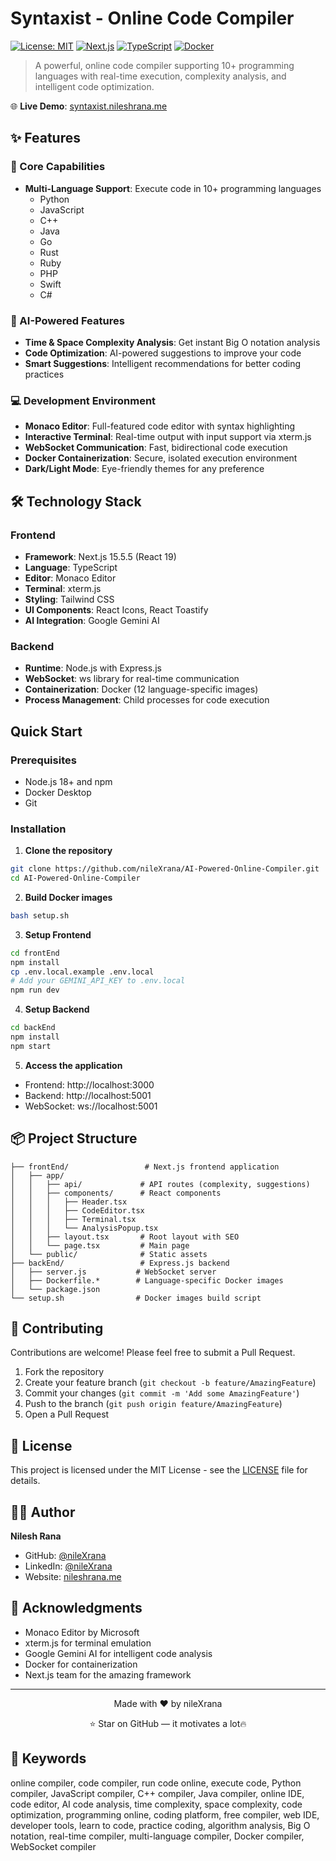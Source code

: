# Syntaxist - Online Code Compiler

[![License: MIT](https://img.shields.io/badge/License-MIT-yellow.svg)](https://opensource.org/licenses/MIT)
[![Next.js](https://img.shields.io/badge/Next.js-15.5.5-black)](https://nextjs.org/)
[![TypeScript](https://img.shields.io/badge/TypeScript-5.0-blue)](https://www.typescriptlang.org/)
[![Docker](https://img.shields.io/badge/Docker-Enabled-blue)](https://www.docker.com/)

> A powerful, online code compiler supporting 10+ programming languages with real-time execution, complexity analysis, and intelligent code optimization.

🌐 **Live Demo**: <a href="https://syntaxist.nileshrana.me/" target="_blank">syntaxist.nileshrana.me</a>

## ✨ Features

### 🎯 Core Capabilities
- **Multi-Language Support**: Execute code in 10+ programming languages
  - Python
  - JavaScript
  - C++
  - Java
  - Go
  - Rust
  - Ruby
  - PHP
  - Swift
  - C#

### 🤖 AI-Powered Features
- **Time & Space Complexity Analysis**: Get instant Big O notation analysis
- **Code Optimization**: AI-powered suggestions to improve your code
- **Smart Suggestions**: Intelligent recommendations for better coding practices

### 💻 Development Environment
- **Monaco Editor**: Full-featured code editor with syntax highlighting
- **Interactive Terminal**: Real-time output with input support via xterm.js
- **WebSocket Communication**: Fast, bidirectional code execution
- **Docker Containerization**: Secure, isolated execution environment
- **Dark/Light Mode**: Eye-friendly themes for any preference

## 🛠️ Technology Stack

### Frontend
- **Framework**: Next.js 15.5.5 (React 19)
- **Language**: TypeScript
- **Editor**: Monaco Editor
- **Terminal**: xterm.js
- **Styling**: Tailwind CSS
- **UI Components**: React Icons, React Toastify
- **AI Integration**: Google Gemini AI

### Backend
- **Runtime**: Node.js with Express.js
- **WebSocket**: ws library for real-time communication
- **Containerization**: Docker (12 language-specific images)
- **Process Management**: Child processes for code execution

## Quick Start

### Prerequisites
- Node.js 18+ and npm
- Docker Desktop
- Git

### Installation

1. **Clone the repository**
```bash
git clone https://github.com/nileXrana/AI-Powered-Online-Compiler.git
cd AI-Powered-Online-Compiler
```

2. **Build Docker images**
```bash
bash setup.sh
```

3. **Setup Frontend**
```bash
cd frontEnd
npm install
cp .env.local.example .env.local
# Add your GEMINI_API_KEY to .env.local
npm run dev
```

4. **Setup Backend**
```bash
cd backEnd
npm install
npm start
```

5. **Access the application**
- Frontend: http://localhost:3000
- Backend: http://localhost:5001
- WebSocket: ws://localhost:5001

## 📦 Project Structure

```
├── frontEnd/                 # Next.js frontend application
│   ├── app/
│   │   ├── api/             # API routes (complexity, suggestions)
│   │   ├── components/      # React components
│   │   │   ├── Header.tsx
│   │   │   ├── CodeEditor.tsx
│   │   │   ├── Terminal.tsx
│   │   │   └── AnalysisPopup.tsx
│   │   ├── layout.tsx       # Root layout with SEO
│   │   └── page.tsx         # Main page
│   └── public/              # Static assets
├── backEnd/                 # Express.js backend
│   ├── server.js           # WebSocket server
│   ├── Dockerfile.*        # Language-specific Docker images
│   └── package.json
└── setup.sh                # Docker images build script
```

## 🤝 Contributing

Contributions are welcome! Please feel free to submit a Pull Request.

1. Fork the repository
2. Create your feature branch (`git checkout -b feature/AmazingFeature`)
3. Commit your changes (`git commit -m 'Add some AmazingFeature'`)
4. Push to the branch (`git push origin feature/AmazingFeature`)
5. Open a Pull Request

## 📝 License

This project is licensed under the MIT License - see the [LICENSE](LICENSE) file for details.

## 👨‍💻 Author

**Nilesh Rana**
- GitHub: [@nileXrana](https://github.com/nileXrana)
- LinkedIn: [@nileXrana](https://www.linkedin.com/in/nileXrana)
- Website: [nileshrana.me](https://nileshrana.me)

## 🙏 Acknowledgments

- Monaco Editor by Microsoft
- xterm.js for terminal emulation
- Google Gemini AI for intelligent code analysis
- Docker for containerization
- Next.js team for the amazing framework

---

<div align="center">
  Made with ❤️ by nileXrana
  
  ⭐ Star on GitHub — it motivates a lot🔥
</div>

## 🔑 Keywords

online compiler, code compiler, run code online, execute code, Python compiler, JavaScript compiler, C++ compiler, Java compiler, online IDE, code editor, AI code analysis, time complexity, space complexity, code optimization, programming online, coding platform, free compiler, web IDE, developer tools, learn to code, practice coding, algorithm analysis, Big O notation, real-time compiler, multi-language compiler, Docker compiler, WebSocket compiler
